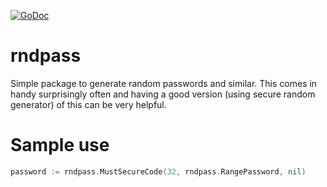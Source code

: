 [![GoDoc](https://godoc.org/github.com/KarpelesLab/rndpass?status.svg)](https://godoc.org/github.com/KarpelesLab/rndpass)

# rndpass

Simple package to generate random passwords and similar. This comes in handy surprisingly often
and having a good version (using secure random generator) of this can be very helpful.

# Sample use

```go
password := rndpass.MustSecureCode(32, rndpass.RangePassword, nil)
```
